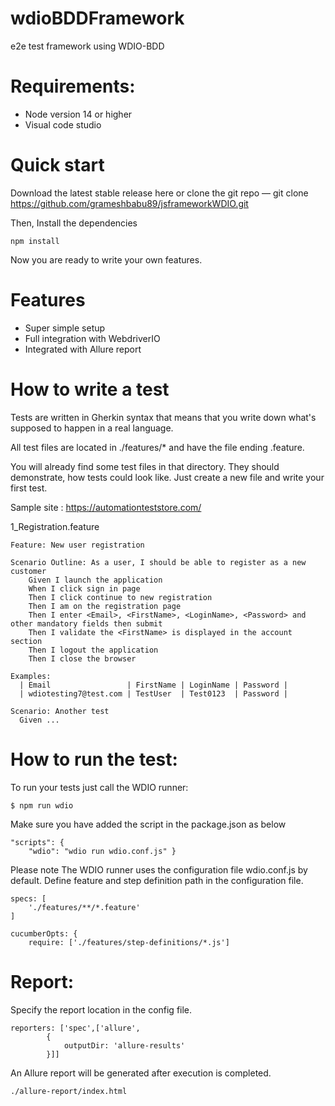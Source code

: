 # wdioBDDFramework
e2e test framework using WDIO-BDD
# Requirements:
- Node version 14 or higher
- Visual code studio
# Quick start
Download the latest stable release here or clone the git repo — git clone https://github.com/grameshbabu89/jsframeworkWDIO.git

Then, Install the dependencies 
    
    npm install

Now you are ready to write your own features.

# Features
- Super simple setup
- Full integration with WebdriverIO
- Integrated with Allure report
# How to write a test
Tests are written in Gherkin syntax that means that you write down what's supposed to happen in a real language. 

All test files are located in ./features/* and have the file ending .feature. 

You will already find some test files in that directory. They should demonstrate, how tests could look like. Just create a new file and write your first test.

Sample site : https://automationteststore.com/

1_Registration.feature

    Feature: New user registration

    Scenario Outline: As a user, I should be able to register as a new customer
        Given I launch the application
        When I click sign in page
        Then I click continue to new registration
        Then I am on the registration page
        Then I enter <Email>, <FirstName>, <LoginName>, <Password> and other mandatory fields then submit
        Then I validate the <FirstName> is displayed in the account section
        Then I logout the application
        Then I close the browser

    Examples:
      | Email                 | FirstName | LoginName | Password |
      | wdiotesting7@test.com | TestUser  | Test0123  | Password |

    Scenario: Another test
      Given ...
      
# How to run the test:

To run your tests just call the WDIO runner:

    $ npm run wdio
  
Make sure you have added the script in the package.json as below
  
    "scripts": {
        "wdio": "wdio run wdio.conf.js" }

Please note The WDIO runner uses the configuration file wdio.conf.js by default.
Define feature and step definition path in the configuration file.
  
    specs: [
        './features/**/*.feature'
    ]
    
    cucumberOpts: {
        require: ['./features/step-definitions/*.js']

# Report:
Specify the report location in the config file.

    reporters: ['spec',['allure', 
            {
                outputDir: 'allure-results'  
            }]]

An Allure report will be generated after execution is completed.

    ./allure-report/index.html
    






